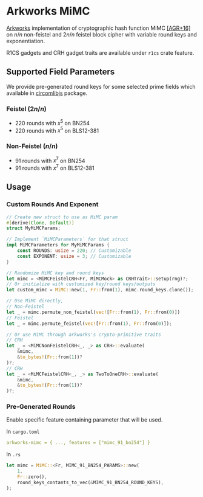 # Arkworks MiMC

[Arkworks](https://github.com/arkworks-rs/) implementation of cryptographic hash function MiMC [[AGR+16]](https://eprint.iacr.org/2016/492.pdf) on $n/n$ non-feistel and $2n/n$ feistel block cipher with variable round keys and exponentiation.

R1CS gadgets and CRH gadget traits are available under `r1cs` crate feature.

## Supported Field Parameters

We provide pre-generated round keys for some selected prime fields which available in [circomlibjs](https://github.com/iden3/circomlibjs/blob/main/src/mimcsponge.js) package.

### Feistel ($2n/n$)

- 220 rounds with $x^5$ on BN254
- 220 rounds with $x^5$ on BLS12-381

### Non-Feistel ($n/n$)

- 91 rounds with $x^7$ on BN254
- 91 rounds with $x^7$ on BLS12-381

## Usage

### Custom Rounds And Exponent

```rust
// Create new struct to use as MiMC param
#[derive(Clone, Default)]
struct MyMiMCParams;

// Implement `MiMCParameters` for that struct
impl MiMCParameters for MyMiMCParams {
    const ROUNDS: usize = 220; // Customizable
    const EXPONENT: usize = 3; // Customizable
}

// Randomize MiMC key and round keys
let mimc = <MiMCFeistelCRH<Fr, MiMCMock> as CRHTrait>::setup(rng)?;
// Or initialize with customized key/round keys/outputs
let custom_mimc = MiMC::new(1, Fr::from(1), mimc.round_keys.clone());

// Use MiMC directly,
// Non-Feistel
let _ = mimc.permute_non_feistel(vec![Fr::from(1), Fr::from(0)])
// Feistel
let _ = mimc.permute_feistel(vec![Fr::from(1), Fr::from(0)]);

// Or use MiMC through arkworks's crypto-primitive traits
// CRH
let _ = <MiMCNonFeistelCRH<_, _> as CRH>::evaluate(
    &mimc,
    &to_bytes!(Fr::from(1))?
)?;
// CRH
let _ = <MiMCFeistelCRH<_, _> as TwoToOneCRH>::evaluate(
    &mimc,
    &to_bytes!(Fr::from(1))?
)?;
```

### Pre-Generated Rounds

Enable specific feature containing parameter that will be used.

In `cargo.toml`

```yaml
arkworks-mimc = { ..., features = ["mimc_91_bn254"] }
```

In `.rs`

```rust
let mimc = MiMC::<Fr, MIMC_91_BN254_PARAMS>::new(
    1,
    Fr::zero(),
    round_keys_contants_to_vec(&MIMC_91_BN254_ROUND_KEYS),
);
```
